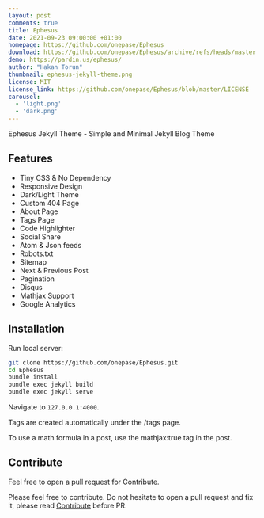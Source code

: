 ```yaml
---
layout: post
comments: true
title: Ephesus
date: 2021-09-23 09:00:00 +01:00
homepage: https://github.com/onepase/Ephesus
download: https://github.com/onepase/Ephesus/archive/refs/heads/master.zip
demo: https://pardin.us/ephesus/
author: "Hakan Torun"
thumbnail: ephesus-jekyll-theme.png
license: MIT
license_link: https://github.com/onepase/Ephesus/blob/master/LICENSE
carousel:
  - 'light.png'
  - 'dark.png'
---
```


Ephesus Jekyll Theme - Simple and Minimal Jekyll Blog Theme

## Features

* Tiny CSS & No Dependency
* Responsive Design
* Dark/Light Theme
* Custom 404 Page
* About Page
* Tags Page
* Code Highlighter
* Social Share
* Atom & Json feeds
* Robots.txt
* Sitemap
* Next & Previous Post
* Pagination
* Disqus
* Mathjax Support
* Google Analytics

## Installation

Run local server:

```bash
git clone https://github.com/onepase/Ephesus.git
cd Ephesus
bundle install
bundle exec jekyll build
bundle exec jekyll serve
```

Navigate to `127.0.0.1:4000`.

Tags are created automatically under the /tags page.

To use a math formula in a post, use the mathjax:true tag in the post.

## Contribute

Feel free to open a pull request for Contribute.

Please feel free to contribute. Do not hesitate to open a pull request and fix it, please read [Contribute](https://github.com/onepase/Ephesus/blob/master/Contribute.md) before PR.
